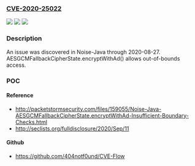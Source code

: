 ### [CVE-2020-25022](https://cve.mitre.org/cgi-bin/cvename.cgi?name=CVE-2020-25022)
![](https://img.shields.io/static/v1?label=Product&message=n%2Fa&color=blue)
![](https://img.shields.io/static/v1?label=Version&message=n%2Fa&color=blue)
![](https://img.shields.io/static/v1?label=Vulnerability&message=n%2Fa&color=brighgreen)

### Description

An issue was discovered in Noise-Java through 2020-08-27. AESGCMFallbackCipherState.encryptWithAd() allows out-of-bounds access.

### POC

#### Reference
- http://packetstormsecurity.com/files/159055/Noise-Java-AESGCMFallbackCipherState.encryptWithAd-Insufficient-Boundary-Checks.html
- http://seclists.org/fulldisclosure/2020/Sep/11

#### Github
- https://github.com/404notf0und/CVE-Flow

